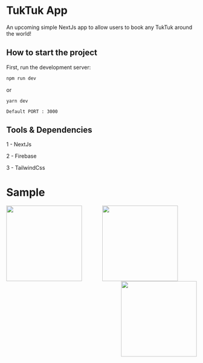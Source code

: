 
# TukTuk App

An upcoming simple NextJs app to allow users to book any TukTuk around the world!

## How to start the project

First, run the development server:

```bash
npm run dev
```
or

```
yarn dev
```


```
Default PORT : 3000
```

## Tools & Dependencies

1 - NextJs

2 - Firebase

3 - TailwindCss

# Sample

<p align = "center">
  <img src = "https://user-images.githubusercontent.com/71923204/193170105-9190add8-a8ee-414f-9c39-85d168928646.png" align = "left" width = 200/>
  <img src = "https://user-images.githubusercontent.com/71923204/193170082-2908c18d-5816-4a5f-8ea8-afc7b326191e.png"  width = 200/>
  <img src = "https://user-images.githubusercontent.com/71923204/193170117-1c6ea5e5-671e-4275-9371-b2e839f7515b.png" align = "right" width = 200/>

</p>






